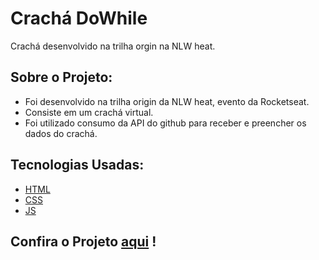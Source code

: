 # Crachá DoWhile
Crachá desenvolvido na trilha orgin na NLW heat.

## Sobre o Projeto:
- Foi desenvolvido na trilha origin da NLW heat, evento da Rocketseat.
- Consiste em um crachá virtual.
- Foi utilizado consumo da API do github para receber e preencher os dados do crachá.

## Tecnologias Usadas:
- <a href= "https://developer.mozilla.org/en-US/docs/Web/HTML" target="_blank">HTML</a> 
- <a href= "https://developer.mozilla.org/en-US/docs/Web/CSS" target="_blank">CSS</a>
- <a href = "https://developer.mozilla.org/en-US/docs/Web/JavaScript" target="_blank">JS</a>

## Confira o Projeto <a href= "jubassul.github.io/cracha-nlw-heat/">aqui</a> !
